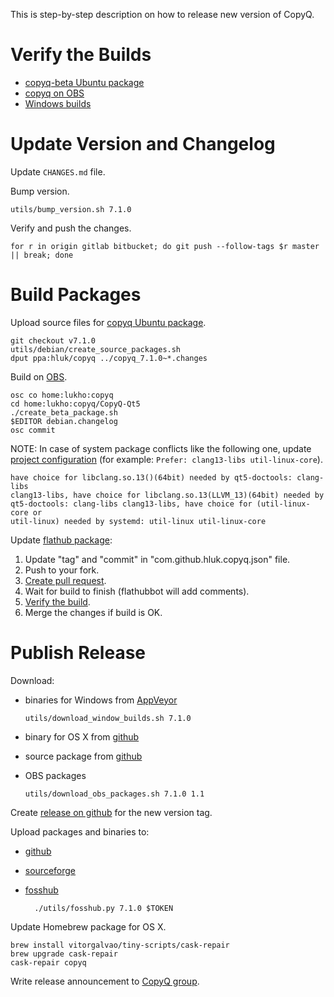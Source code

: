 This is step-by-step description on how to release new version of CopyQ.

# Verify the Builds

- [copyq-beta Ubuntu package](https://launchpad.net/~hluk/+archive/ubuntu/copyq-beta)
- [copyq on OBS](https://build.opensuse.org/package/show/home:lukho:copyq/CopyQ-Qt5)
- [Windows builds](https://ci.appveyor.com/project/hluk/copyq)

# Update Version and Changelog

Update `CHANGES.md` file.

Bump version.

    utils/bump_version.sh 7.1.0

Verify and push the changes.

    for r in origin gitlab bitbucket; do git push --follow-tags $r master || break; done

# Build Packages

Upload source files for [copyq Ubuntu package](https://launchpad.net/~hluk/+archive/ubuntu/copyq).

    git checkout v7.1.0
    utils/debian/create_source_packages.sh
    dput ppa:hluk/copyq ../copyq_7.1.0~*.changes

Build on [OBS](https://build.opensuse.org/package/show/home:lukho:copyq/CopyQ-Qt5).

    osc co home:lukho:copyq
    cd home:lukho:copyq/CopyQ-Qt5
    ./create_beta_package.sh
    $EDITOR debian.changelog
    osc commit

NOTE: In case of system package conflicts like the following one, update
[project
configuration](https://build.opensuse.org/projects/home:lukho:copyq/prjconf)
(for example: `Prefer: clang13-libs util-linux-core`).

    have choice for libclang.so.13()(64bit) needed by qt5-doctools: clang-libs
    clang13-libs, have choice for libclang.so.13(LLVM_13)(64bit) needed by
    qt5-doctools: clang-libs clang13-libs, have choice for (util-linux-core or
    util-linux) needed by systemd: util-linux util-linux-core

Update [flathub package](https://github.com/flathub/com.github.hluk.copyq):

1. Update "tag" and "commit" in "com.github.hluk.copyq.json" file.
2. Push to your fork.
3. [Create pull request](https://github.com/flathub/com.github.hluk.copyq/compare/master...hluk:master).
4. Wait for build to finish (flathubbot will add comments).
5. [Verify the build](https://flathub.org/builds/#/).
6. Merge the changes if build is OK.

# Publish Release

Download:

- binaries for Windows from [AppVeyor](https://ci.appveyor.com/project/hluk/copyq)

      utils/download_window_builds.sh 7.1.0

- binary for OS X from [github](https://github.com/hluk/CopyQ/releases)
- source package from [github](https://github.com/hluk/CopyQ/releases)
- OBS packages

      utils/download_obs_packages.sh 7.1.0 1.1

Create [release on github](https://github.com/hluk/CopyQ/releases) for the new version tag.

Upload packages and binaries to:

- [github](https://github.com/hluk/CopyQ/releases)
- [sourceforge](https://sourceforge.net/projects/copyq/files/)
- [fosshub](https://www.fosshub.com/CopyQ.html)

        ./utils/fosshub.py 7.1.0 $TOKEN

Update Homebrew package for OS X.

    brew install vitorgalvao/tiny-scripts/cask-repair
    brew upgrade cask-repair
    cask-repair copyq

Write release announcement to [CopyQ group](https://groups.google.com/forum/#!forum/copyq).

